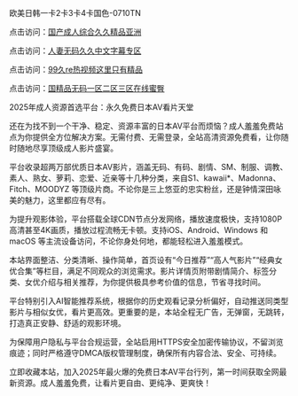 欧美日韩一卡2卡3卡4卡国色-0710TN 

点击访问：<a href="https://heiliaoll4qsx.pages.dev">国产成人综合久久精品亚洲</a>

点击访问：<a href="https://heiliaowt0d7p.pages.dev">人妻无码久久中文字幕专区</a>

点击访问：<a href="https://heiliaozj3tjd.pages.dev">99久re热视频这里只有精品</a>

点击访问：<a href="https://heiliaoxwd5i8.pages.dev">国精品无码一区二区三区在线蜜臀</a>   

2025年成人资源首选平台：永久免费日本AV看片天堂

还在为找不到一个干净、稳定、资源丰富的日本AV平台而烦恼？成人羞羞免费站点为你提供全方位解决方案。无需付费、无需登录，全站高清资源免费看，让你随时随地尽享顶级成人影片盛宴。

平台收录超两万部优质日本AV影片，涵盖无码、有码、剧情、SM、制服、调教、素人、熟女、萝莉、恋爱、近亲等十几种分类，来自S1、kawaii*、Madonna、Fitch、MOODYZ 等顶级片商。不论你是三上悠亚的忠实粉丝，还是钟情深田咏美的魅力，这里都应有尽有。

为提升观影体验，平台搭载全球CDN节点分发网络，播放速度极快，支持1080P高清甚至4K画质，播放过程流畅无卡顿。支持iOS、Android、Windows 和 macOS 等主流设备访问，不论你身处何地，都能轻松进入羞羞模式。

本站界面整洁、分类清晰、操作简单，首页设有“今日推荐”“高人气影片”“经典女优合集”等栏目，满足不同观众的浏览需求。影片详情页附带剧情简介、标签分类、女优介绍与相关推荐，为你提供极具参考价值的信息，节省寻找时间。

平台特别引入AI智能推荐系统，根据你的历史观看记录分析偏好，自动推送同类型影片与相似女优，看片更高效。更重要的是，本站全程无广告，无弹窗，无跳转，打造真正安静、舒适的观影环境。

为保障用户隐私与平台合规运营，全站启用HTTPS安全加密传输协议，不留浏览痕迹；同时严格遵守DMCA版权管理制度，确保所有内容合法、安全、可持续。

立即收藏本站，加入2025年最火爆的免费日本AV平台行列，第一时间获取全网最新资源。成人羞羞免费，让看片更自由、更纯净、更爽快！

<span style="display:none;">[Canonical link]  ( ）</span> 
